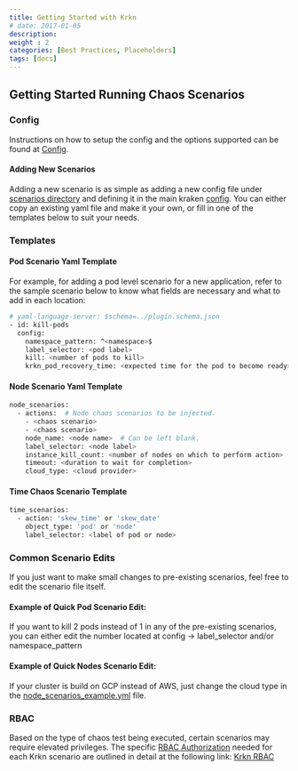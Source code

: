 ```yaml
---
title: Getting Started with Krkn
# date: 2017-01-05
description: 
weight : 2
categories: [Best Practices, Placeholders]
tags: [docs]
---
```


## Getting Started Running Chaos Scenarios


### Config
Instructions on how to setup the config and the options supported can be found at [Config](docs/config.md).

#### Adding New Scenarios
Adding a new scenario is as simple as adding a new config file under [scenarios directory](https://github.com/redhat-chaos/krkn/tree/main/scenarios) and defining it in the main kraken [config](docs/config.md).
You can either copy an existing yaml file and make it your own, or fill in one of the templates below to suit your needs.

### Templates
#### Pod Scenario Yaml Template
For example, for adding a pod level scenario for a new application, refer to the sample scenario below to know what fields are necessary and what to add in each location:
```bash
# yaml-language-server: $schema=../plugin.schema.json
- id: kill-pods
  config:
    namespace_pattern: ^<namespace>$
    label_selector: <pod label>
    kill: <number of pods to kill>
    krkn_pod_recovery_time: <expected time for the pod to become ready>
```

#### Node Scenario Yaml Template

```bash
node_scenarios:
  - actions:  # Node chaos scenarios to be injected.
    - <chaos scenario>
    - <chaos scenario>
    node_name: <node name>  # Can be left blank.
    label_selector: <node label>
    instance_kill_count: <number of nodes on which to perform action>
    timeout: <duration to wait for completion>
    cloud_type: <cloud provider>
```


#### Time Chaos Scenario Template
```bash
time_scenarios:
  - action: 'skew_time' or 'skew_date'
    object_type: 'pod' or 'node'
    label_selector: <label of pod or node>
```


### Common Scenario Edits
If you just want to make small changes to pre-existing scenarios, feel free to edit the scenario file itself.

#### Example of Quick Pod Scenario Edit:
If you want to kill 2 pods instead of 1 in any of the pre-existing scenarios, you can either edit the number located at config ->  label_selector and/or namespace_pattern

#### Example of Quick Nodes Scenario Edit:
If your cluster is build on GCP instead of AWS, just change the cloud type in the [node_scenarios_example.yml](https://github.com/krkn-chaos/krkn/blob/main/scenarios/openshift/aws_node_scenarios.yml) file.


### RBAC
 Based on the type of chaos test being executed, certain scenarios may require elevated privileges. The specific [RBAC Authorization](https://kubernetes.io/docs/reference/access-authn-authz/rbac/) needed for each Krkn scenario are outlined in detail at the following link: [Krkn RBAC](../krkn/rbac.md)